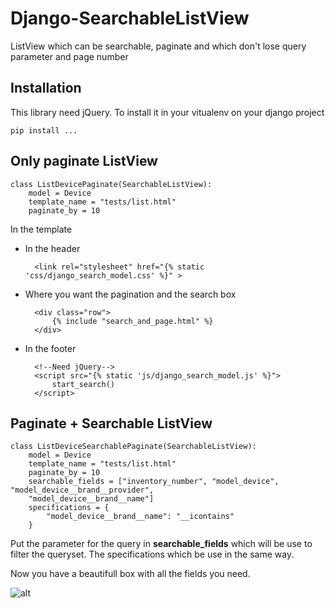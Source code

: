 Django-SearchableListView
=========================

ListView which can be searchable, paginate and which don't lose query parameter and page number

Installation
------------

This library need jQuery.
To install it in your vitualenv on your django project

    pip install ...


Only paginate ListView
----------------------

    class ListDevicePaginate(SearchableListView):
        model = Device
        template_name = "tests/list.html"
        paginate_by = 10

In the template

- In the header

        <link rel="stylesheet" href="{% static 'css/django_search_model.css' %}" >

- Where you want the pagination and the search box

        <div class="row">
            {% include "search_and_page.html" %}
        </div>

- In the footer

        <!--Need jQuery-->
        <script src="{% static 'js/django_search_model.js' %}">
            start_search()
        </script> 


Paginate + Searchable ListView
------------------------------

    class ListDeviceSearchablePaginate(SearchableListView):
        model = Device
        template_name = "tests/list.html"
        paginate_by = 10
        searchable_fields = ["inventory_number", "model_device", "model_device__brand__provider",
        "model_device__brand__name"]
        specifications = {
            "model_device__brand__name": "__icontains"
        }

Put the parameter for the query in **searchable_fields** which will be use to filter the queryset. The specifications which be use in the same way.

Now you have a beautifull box with all the fields you need.

![alt](https://github.com/SchroterQuentin/Django-SearchableListView/tree/master/docs/search_box.png)